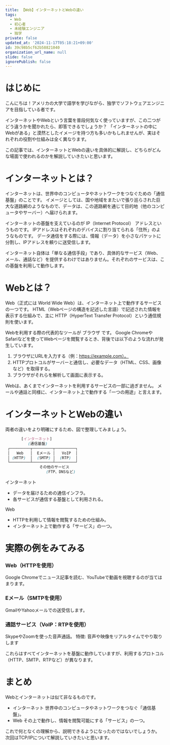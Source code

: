 ```yaml
---
title: 【Web】インターネットとWebの違い
tags:
  - Web
  - 初心者
  - 未経験エンジニア
  - 独学
private: false
updated_at: '2024-11-17T05:18:21+09:00'
id: 39c98b5cf62b58821040
organization_url_name: null
slide: false
ignorePublish: false
---
```

# はじめに
こんにちは！アメリカの大学で語学を学びながら、独学でソフトウェアエンジニアを目指している者です。

インターネットやWebという言葉を普段何気なく使っていますが、この二つがどう違うかを聞かれたら、即答できるでしょうか？
「インターネットの中にWebがある」と漠然としたイメージを持つ方も多いかもしれませんが、実はそれぞれの役割や仕組みは全く異なります。

この記事では、インターネットとWebの違いを具体的に解説し、どちらがどんな場面で使われるのかを解説していきたいと思います。

# インターネットとは？
インターネットは、世界中のコンピュータやネットワークをつなぐための「通信基盤」のことです。
イメージとしては、国や地域をまたいで張り巡らされた巨大な道路網のようなもので、データは、この道路網を通じて目的地（他のコンピュータやサーバー）へ届けられます。

インターネットの基盤を支えているのが IP（Internet Protocol） アドレスというものです。
IPアドレスはそれぞれのデバイスに割り当てられる「住所」のようなものです。
データ通信をする際には、情報（データ）を小さなパケットに分割し、IPアドレスを頼りに送受信します。

インターネット自体は「単なる通信手段」であり、具体的なサービス（Web、メール、通話など）を提供するわけではありません。それぞれのサービスは、この基盤を利用して動作します。

# Webとは？
Web（正式には World Wide Web）は、インターネット上で動作するサービスの一つです。
HTML（Webページの構造を記述した言語）で記述された情報を表示する仕組みで、主に HTTP（HyperText Transfer Protocol）という通信規則を使います。

Webを利用する際の代表的なツールが ブラウザ です。
Google ChromeやSafariなどを使ってWebページを閲覧するとき、背後では以下のような流れが発生しています。

1. ブラウザにURLを入力する（例：https://example.com）。
2. HTTPプロトコルがサーバーと通信し、必要なデータ（HTML、CSS、画像など）を取得する。
3. ブラウザがそれらを解析して画面に表示する。

Webは、あくまでインターネットを利用するサービスの一部に過ぎません。
メールや通話と同様に、インターネット上で動作する「一つの用途」と言えます。

# インターネットとWebの違い
両者の違いをより明確にするため、図で整理してみましょう。
```scss
       [インターネット]
          (通信基盤)
 ┌─────────┬─────────┬─────────┐
 │   Web   │  Eメール │   VoIP  │
 │ (HTTP)  │  (SMTP) │  (RTP)  │
 └─────────┴─────────┴─────────┘
               その他のサービス
                  (FTP、DNSなど)
```

インターネット

* データを届けるための通信インフラ。
* 各サービスが通信する基盤として利用される。

Web
* HTTPを利用して情報を閲覧するための仕組み。
* インターネット上で動作する「サービス」の一つ。

# 実際の例をみてみる
### Web（HTTPを使用）
Google Chromeでニュース記事を読む、YouTubeで動画を視聴するのが当てはまります。
### Eメール（SMTPを使用）
GmailやYahooメールでの送受信します。
### 通話サービス（VoIP：RTPを使用）
SkypeやZoomを使った音声通話。
特徴: 音声や映像をリアルタイムでやり取りします

これらはすべてインターネットを基盤に動作していますが、利用するプロトコル（HTTP、SMTP、RTPなど）が異なります。

# まとめ
Webとインターネットは似て非なるものです。

* インターネット
世界中のコンピュータやネットワークをつなぐ「通信基盤」。
* Web
その上で動作し、情報を閲覧可能にする「サービス」の一つ。

これで何となくの理解から、説明できるようになったのではないでしょうか。
次回はTCP/IPについて解説していきたいと思います。
